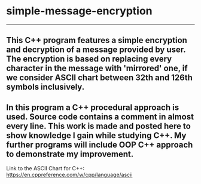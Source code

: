 # simple-message-encryption
-------------------------------------------------------------------------------------------------------------------------------------------------------------------------
This C++ program features a simple encryption and decryption of a message provided by user.
The encryption is based on replacing every character in the message with 'mirrored' one, if we consider ASCII chart between 32th and 126th symbols inclusively.
-------------------------------------------------------------------------------------------------------------------------------------------------------------------------
In this program a C++ procedural approach is used. Source code contains a comment in almost every line.
This work is made and posted here to show knowledge I gain while studying C++. My further programs will include OOP C++ approach to demonstrate my improvement.
-------------------------------------------------------------------------------------------------------------------------------------------------------------------------
Link to the ASCII Chart for C++: https://en.cppreference.com/w/cpp/language/ascii
